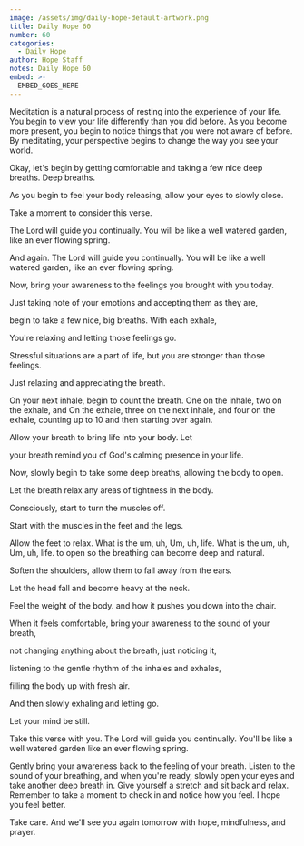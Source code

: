 ```yaml
---
image: /assets/img/daily-hope-default-artwork.png
title: Daily Hope 60
number: 60
categories:
  - Daily Hope
author: Hope Staff
notes: Daily Hope 60
embed: >-
  EMBED_GOES_HERE
---
```

Meditation is a natural process of resting into the experience of your life. You begin to view your life differently than you did before. As you become more present, you begin to notice things that you were not aware of before. By meditating, your perspective begins to change the way you see your world.

Okay, let's begin by getting comfortable and taking a few nice deep breaths. Deep breaths.

As you begin to feel your body releasing, allow your eyes to slowly close.

Take a moment to consider this verse.

The Lord will guide you continually. You will be like a well watered garden, like an ever flowing spring.

And again. The Lord will guide you continually. You will be like a well watered garden, like an ever flowing spring.

Now, bring your awareness to the feelings you brought with you today.

Just taking note of your emotions and accepting them as they are,

begin to take a few nice, big breaths. With each exhale,

You're relaxing and letting those feelings go.

Stressful situations are a part of life, but you are stronger than those feelings.

Just relaxing and appreciating the breath.

On your next inhale, begin to count the breath. One on the inhale, two on the exhale, and On the exhale, three on the next inhale, and four on the exhale, counting up to 10 and then starting over again.

Allow your breath to bring life into your body. Let

your breath remind you of God's calming presence in your life.

Now, slowly begin to take some deep breaths, allowing the body to open.

Let the breath relax any areas of tightness in the body.

Consciously, start to turn the muscles off.

Start with the muscles in the feet and the legs.

Allow the feet to relax. What is the um, uh, Um, uh, life. What is the um, uh, Um, uh, life. to open so the breathing can become deep and natural.

Soften the shoulders, allow them to fall away from the ears.

Let the head fall and become heavy at the neck.

Feel the weight of the body. and how it pushes you down into the chair.

When it feels comfortable, bring your awareness to the sound of your breath,

not changing anything about the breath, just noticing it,

listening to the gentle rhythm of the inhales and exhales,

filling the body up with fresh air.

And then slowly exhaling and letting go.

Let your mind be still.

Take this verse with you. The Lord will guide you continually. You'll be like a well watered garden like an ever flowing spring.

Gently bring your awareness back to the feeling of your breath. Listen to the sound of your breathing, and when you're ready, slowly open your eyes and take another deep breath in. Give yourself a stretch and sit back and relax. Remember to take a moment to check in and notice how you feel. I hope you feel better.

Take care. And we'll see you again tomorrow with hope, mindfulness, and prayer.

